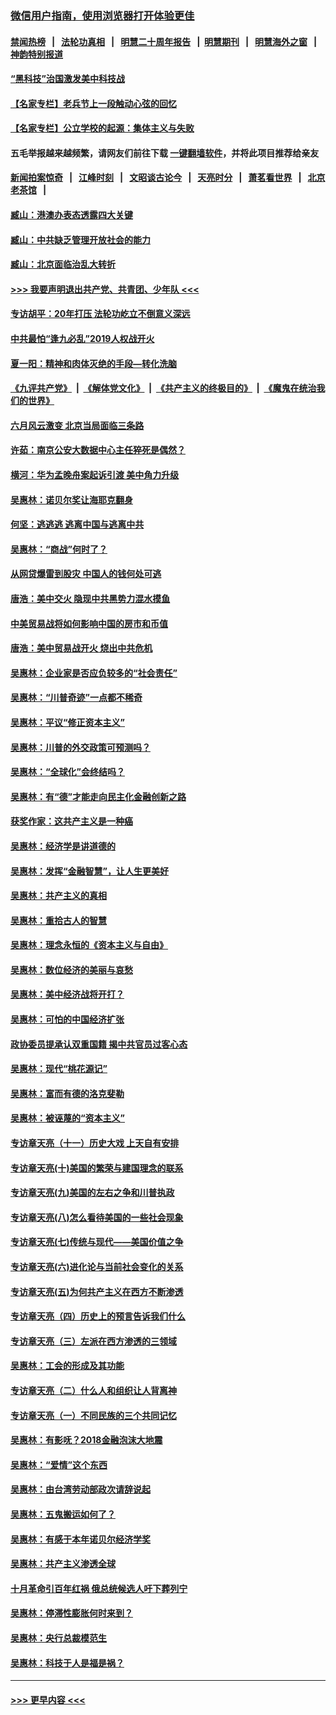 ### [微信用户指南，使用浏览器打开体验更佳](https://github.com/gfw-breaker/banned-news1/blob/master/indexes/wechat-guide.md?t=0)
#### [禁闻热榜](热点新闻.md?t=0)  &nbsp;&nbsp;|&nbsp;&nbsp; [法轮功真相](https://github.com/gfw-breaker/truth/blob/master/README.md?t=0) &nbsp;&nbsp;|&nbsp;&nbsp; [明慧二十周年报告](https://github.com/gfw-breaker/mh-reports/blob/master/README.md?t=0) &nbsp;&nbsp;|&nbsp;&nbsp;[明慧期刊](https://github.com/gfw-breaker/mh-qikan) &nbsp;&nbsp;|&nbsp;&nbsp; [明慧海外之窗](https://github.com/gfw-breaker/mh-news/blob/master/README.md?t=0) &nbsp;&nbsp;|&nbsp;&nbsp; [神韵特别报道](https://github.com/gfw-breaker/mh-news/blob/master/shenyun.md?t=0)
#### [“黑科技”治国激发美中科技战](../pages/nsc423/n11638056.md?t=02072355) 
#### [【名家专栏】老兵节上一段触动心弦的回忆](../pages/nsc423/n11646016.md?t=02072355) 
#### [【名家专栏】公立学校的起源：集体主义与失败](../pages/nsc423/n11601833.md?t=02072355) 
#### 五毛举报越来越频繁，请网友们前往下载 [一键翻墙软件](https://github.com/gfw-breaker/ssr-accounts)，并将此项目推荐给亲友
#### [新闻拍案惊奇](https://github.com/gfw-breaker/banned-news1/blob/master/pages/link4.md) &nbsp;&nbsp;|&nbsp;&nbsp; [江峰时刻](https://github.com/gfw-breaker/banned-news1/blob/master/pages/link4.md) &nbsp;&nbsp;|&nbsp;&nbsp; [文昭谈古论今](https://github.com/gfw-breaker/banned-news1/blob/master/pages/link4.md) &nbsp;&nbsp;|&nbsp;&nbsp; [天亮时分](https://github.com/gfw-breaker/banned-news1/blob/master/pages/link4.md) &nbsp;&nbsp;|&nbsp;&nbsp; [萧茗看世界](https://github.com/gfw-breaker/banned-news1/blob/master/pages/link4.md) &nbsp;&nbsp;|&nbsp;&nbsp; [北京老茶馆](https://github.com/gfw-breaker/banned-news1/blob/master/pages/link4.md) &nbsp;&nbsp;|&nbsp;&nbsp; 
#### [臧山：港澳办表态透露四大关键](../pages/nsc423/n11421628.md?t=02072355) 
#### [臧山：中共缺乏管理开放社会的能力](../pages/nsc423/n11407457.md?t=02072355) 
#### [臧山：北京面临治乱大转折](../pages/nsc423/n11406895.md?t=02072355) 
#### [>>> 我要声明退出共产党、共青团、少年队 <<<](https://github.com/begood0513/goodnews/blob/master/quit/letter.md) 
#### [专访胡平：20年打压 法轮功屹立不倒意义深远](../pages/nsc423/n11398800.md?t=02072355) 
#### [中共最怕“逢九必乱”2019人权战开火](../pages/nsc423/n11385248.md?t=02072355) 
#### [夏一阳：精神和肉体灭绝的手段—转化洗脑](../pages/nsc423/n11368250.md?t=02072355) 
#### [《九评共产党》](https://github.com/begood0513/9ping.md/blob/master/README.md) &nbsp;|&nbsp; [《解体党文化》](../../../../jtdwh.md/blob/master/README.md)  &nbsp;|&nbsp; [《共产主义的终极目的》](../../../../gczydzjmd.md/blob/master/README.md) &nbsp;|&nbsp; [《魔鬼在统治我们的世界》](../../../../mgztzwmdsj.md/blob/master/README.md) 
#### [六月风云激变 北京当局面临三条路](../pages/nsc423/n11313668.md?t=02072355) 
#### [许茹：南京公安大数据中心主任猝死是偶然？](../pages/nsc423/n11064744.md?t=02072355) 
#### [横河：华为孟晚舟案起诉引渡 美中角力升级](../pages/nsc423/n11027230.md?t=02072355) 
#### [吴惠林：诺贝尔奖让海耶克翻身](../pages/nsc423/n10890049.md?t=02072355) 
#### [何坚：逃逃逃 逃离中国与逃离中共](../pages/nsc423/n10592891.md?t=02072355) 
#### [吴惠林：“商战”何时了？](../pages/nsc423/n10573558.md?t=02072355) 
#### [从网贷爆雷到股灾 中国人的钱何处可逃](../pages/nsc423/n10572800.md?t=02072355) 
#### [唐浩：美中交火 隐现中共黑势力混水摸鱼](../pages/nsc423/n10544040.md?t=02072355) 
#### [中美贸易战将如何影响中国的房市和币值](../pages/nsc423/n10543697.md?t=02072355) 
#### [唐浩：美中贸易战开火 烧出中共危机](../pages/nsc423/n10540126.md?t=02072355) 
#### [吴惠林：企业家是否应负较多的“社会责任”](../pages/nsc423/n10535022.md?t=02072355) 
#### [吴惠林：“川普奇迹”一点都不稀奇](../pages/nsc423/n10512808.md?t=02072355) 
#### [吴惠林：平议“修正资本主义”](../pages/nsc423/n10495724.md?t=02072355) 
#### [吴惠林：川普的外交政策可预测吗？](../pages/nsc423/n10462387.md?t=02072355) 
#### [吴惠林：“全球化”会终结吗？](../pages/nsc423/n10452838.md?t=02072355) 
#### [吴惠林：有“德”才能走向民主化金融创新之路](../pages/nsc423/n10432292.md?t=02072355) 
#### [获奖作家：这共产主义是一种癌](../pages/nsc423/n10431541.md?t=02072355) 
#### [吴惠林：经济学是讲道德的](../pages/nsc423/n10398014.md?t=02072355) 
#### [吴惠林：发挥“金融智慧”，让人生更美好](../pages/nsc423/n10375019.md?t=02072355) 
#### [吴惠林：共产主义的真相](../pages/nsc423/n10351394.md?t=02072355) 
#### [吴惠林：重拾古人的智慧](../pages/nsc423/n10337691.md?t=02072355) 
#### [吴惠林：理念永恒的《资本主义与自由》](../pages/nsc423/n10316274.md?t=02072355) 
#### [吴惠林：数位经济的美丽与哀愁](../pages/nsc423/n10292946.md?t=02072355) 
#### [吴惠林：美中经济战将开打？](../pages/nsc423/n10258825.md?t=02072355) 
#### [吴惠林：可怕的中国经济扩张](../pages/nsc423/n10219147.md?t=02072355) 
#### [政协委员提承认双重国籍 揭中共官员过客心态](../pages/nsc423/n10208809.md?t=02072355) 
#### [吴惠林：现代“桃花源记”](../pages/nsc423/n10185234.md?t=02072355) 
#### [吴惠林：富而有德的洛克斐勒](../pages/nsc423/n10142264.md?t=02072355) 
#### [吴惠林：被诬蔑的“资本主义”](../pages/nsc423/n10124816.md?t=02072355) 
#### [专访章天亮（十一）历史大戏 上天自有安排](../pages/nsc423/n10094905.md?t=02072355) 
#### [专访章天亮(十)美国的繁荣与建国理念的联系](../pages/nsc423/n10094899.md?t=02072355) 
#### [专访章天亮(九)美国的左右之争和川普执政](../pages/nsc423/n10094889.md?t=02072355) 
#### [专访章天亮(八)怎么看待美国的一些社会现象](../pages/nsc423/n10094857.md?t=02072355) 
#### [专访章天亮(七)传统与现代——美国价值之争](../pages/nsc423/n10093140.md?t=02072355) 
#### [专访章天亮(六)进化论与当前社会变化的关系](../pages/nsc423/n10092036.md?t=02072355) 
#### [专访章天亮(五)为何共产主义在西方不断渗透](../pages/nsc423/n10083620.md?t=02072355) 
#### [专访章天亮（四）历史上的预言告诉我们什么](../pages/nsc423/n10083606.md?t=02072355) 
#### [专访章天亮（三）左派在西方渗透的三领域](../pages/nsc423/n10081115.md?t=02072355) 
#### [吴惠林：工会的形成及其功能](../pages/nsc423/n10080633.md?t=02072355) 
#### [专访章天亮（二）什么人和组织让人背离神](../pages/nsc423/n10076637.md?t=02072355) 
#### [专访章天亮（一）不同民族的三个共同记忆](../pages/nsc423/n10074188.md?t=02072355) 
#### [吴惠林：有影呒？2018金融泡沫大地震](../pages/nsc423/n10040534.md?t=02072355) 
#### [吴惠林：“爱情”这个东西](../pages/nsc423/n10019423.md?t=02072355) 
#### [吴惠林：由台湾劳动部政次请辞说起](../pages/nsc423/n9979679.md?t=02072355) 
#### [吴惠林：五鬼搬运如何了？](../pages/nsc423/n9925338.md?t=02072355) 
#### [吴惠林：有感于本年诺贝尔经济学奖](../pages/nsc423/n9871883.md?t=02072355) 
#### [吴惠林：共产主义渗透全球](../pages/nsc423/n9812748.md?t=02072355) 
#### [十月革命引百年红祸 俄总统候选人吁下葬列宁](../pages/nsc423/n9810182.md?t=02072355) 
#### [吴惠林：停滞性膨胀何时来到？](../pages/nsc423/n9764136.md?t=02072355) 
#### [吴惠林：央行总裁模范生](../pages/nsc423/n9728134.md?t=02072355) 
#### [吴惠林：科技于人是福是祸？](../pages/nsc423/n9672982.md?t=02072355) 

----
#### [ >>> 更早内容 <<< ](../indexes/nsc423-earlier.md)
